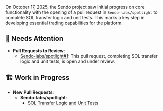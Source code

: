 On October 17, 2025, the Sendo project saw initial progress on core functionality with the opening of a pull request in `Sendo-labs/spotlight` to complete SOL transfer logic and unit tests. This marks a key step in developing essential trading capabilities for the platform.

## 🚨 Needs Attention
- **Pull Requests to Review**:
    - [Sendo-labs/spotlight#1](https://github.com/Sendo-labs/spotlight/pull/1): This pull request, completing SOL transfer logic and unit tests, is open and under review.

## 🏗️ Work in Progress
- **New Pull Requests**:
    - **Sendo-labs/spotlight**:
        - [SOL Transfer Logic and Unit Tests](https://github.com/Sendo-labs/spotlight/pull/1)